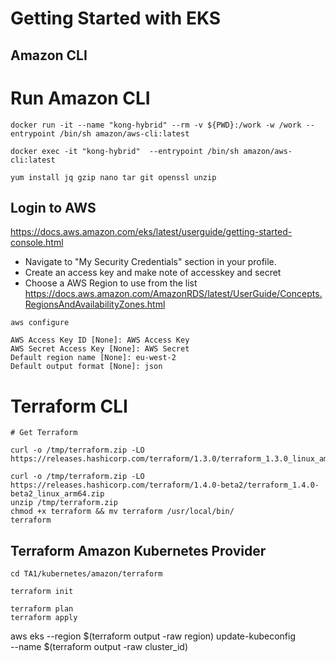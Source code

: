 # Getting Started with EKS

## Amazon CLI

# Run Amazon CLI
```
docker run -it --name "kong-hybrid" --rm -v ${PWD}:/work -w /work --entrypoint /bin/sh amazon/aws-cli:latest

docker exec -it "kong-hybrid"  --entrypoint /bin/sh amazon/aws-cli:latest

yum install jq gzip nano tar git openssl unzip
```

## Login to AWS

https://docs.aws.amazon.com/eks/latest/userguide/getting-started-console.html


- Navigate to "My Security Credentials" section in your profile. 
- Create an access key and make note of accesskey and secret
- Choose a AWS Region to use from the list
https://docs.aws.amazon.com/AmazonRDS/latest/UserGuide/Concepts.RegionsAndAvailabilityZones.html

```
aws configure

AWS Access Key ID [None]: AWS Access Key
AWS Secret Access Key [None]: AWS Secret
Default region name [None]: eu-west-2
Default output format [None]: json

```

# Terraform CLI 

```
# Get Terraform

curl -o /tmp/terraform.zip -LO https://releases.hashicorp.com/terraform/1.3.0/terraform_1.3.0_linux_amd64.zip

curl -o /tmp/terraform.zip -LO https://releases.hashicorp.com/terraform/1.4.0-beta2/terraform_1.4.0-beta2_linux_arm64.zip
unzip /tmp/terraform.zip
chmod +x terraform && mv terraform /usr/local/bin/
terraform
```

## Terraform Amazon Kubernetes Provider 

```
cd TA1/kubernetes/amazon/terraform

terraform init

terraform plan
terraform apply

```

aws eks --region $(terraform output -raw region) update-kubeconfig \
    --name $(terraform output -raw cluster_id)
